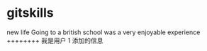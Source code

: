 # gitskills

new life
Going to a british school was a very enjoyable experience
++++++++
我是用户 1 添加的信息
